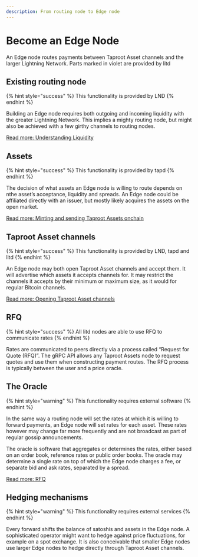 ```yaml
---
description: From routing node to Edge node
---
```


# Become an Edge Node

An Edge node routes payments between Taproot Asset channels and the larger Lightning Network. Parts marked in violet are provided by litd

## Existing routing node

{% hint style="success" %}
This functionality is provided by LND
{% endhint %}

Building an Edge node requires both outgoing and incoming liquidity with the greater Lightning Network. This implies a mighty routing node, but might also be achieved with a few girthy channels to routing nodes.

[Read more: Understanding Liquidity](../../the-lightning-network/liquidity/understanding-liquidity.md)

## Assets

{% hint style="success" %}
This functionality is provided by tapd
{% endhint %}

The decision of what assets an Edge node is willing to route depends on nthe asset’s acceptance, liquidity and spreads. An Edge node could be affiliated directly with an issuer, but mostly likely acquires the assets on the open market.

[Read more: Minting and sending Taproot Assets onchain](../pool/first-steps.md)

## Taproot Asset channels

{% hint style="success" %}
This functionality is provided by LND, tapd and litd
{% endhint %}

An Edge node may both open Taproot Asset channels and accept them. It will advertise which assets it accepts channels for. It may restrict the channels it accepts by their minimum or maximum size, as it would for regular Bitcoin channels.

[Read more: Opening Taproot Asset channels](taproot-assets-channels.md)

## RFQ

{% hint style="success" %}
All litd nodes are able to use RFQ to communicate rates
{% endhint %}

Rates are communicated to peers directly via a process called “Request for Quote (RFQ)”. The gRPC API allows any Taproot Assets node to request quotes and use them when constructing payment routes. The RFQ process is typically between the user and a price oracle.

## The Oracle

{% hint style="warning" %}
This functionality  requires external software
{% endhint %}

In the same way a routing node will set the rates at which it is willing to forward payments, an Edge node will set rates for each asset. These rates however may change far more frequently and are not broadcast as part of regular gossip announcements.

The oracle is software that aggregates or determines the rates, either based on an order book, reference rates or public order books. The oracle may determine a single rate on top of which the Edge node charges a fee, or separate bid and ask rates, separated by a spread.

[Read more: RFQ](become-an-edge-node.md#rfq)

## Hedging mechanisms

{% hint style="warning" %}
This functionality requires external services
{% endhint %}

Every forward shifts the balance of satoshis and assets in the Edge node. A sophisticated operator might want to hedge against price fluctuations, for example on a spot exchange. It is also conceivable that smaller Edge nodes use larger Edge nodes to hedge directly through Taproot Asset channels.
